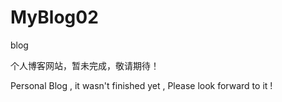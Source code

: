 # MyBlog02
blog

个人博客网站，暂未完成，敬请期待！


Personal Blog , it  wasn't finished yet , Please look forward to it !

